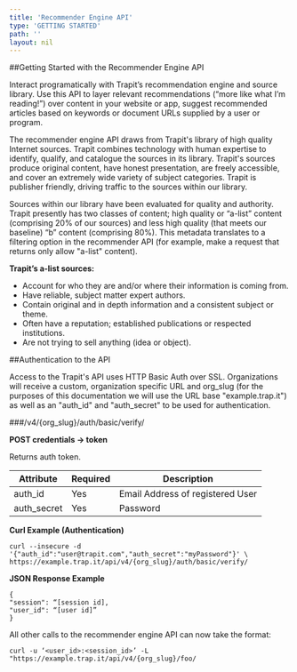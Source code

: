 ```yaml
---
title: 'Recommender Engine API'
type: 'GETTING STARTED'
path: ''
layout: nil
---
```


##Getting Started with the Recommender Engine API

Interact programatically with Trapit’s recommendation engine and source library. Use this API to layer relevant recommendations (“more like what I’m reading!”) over content in your website or app, suggest recommended articles based on keywords or document URLs supplied by a user or program. 

The recommender engine API draws from Trapit's library of high quality Internet sources. Trapit combines technology with human expertise to identify, qualify, and catalogue the sources in its library. Trapit's sources produce original content, have honest presentation, are freely accessible, and cover an extremely wide variety of subject categories. Trapit is publisher friendly, driving traffic to the sources within our library.

Sources within our library have been evaluated for quality and authority. Trapit presently has two classes of content;  high quality or “a-list” content (comprising 20% of our sources) and less high quality (that meets our baseline) “b” content (comprising 80%). This metadata translates to a filtering option in the recommender API (for example, make a request that returns only allow "a-list" content). 

**Trapit’s a-list sources:**

* Account for who they are and/or where their information is coming from.
* Have reliable, subject matter expert authors.
* Contain original and in depth information and a consistent subject or theme.
* Often have a reputation; established publications or respected institutions.
* Are not trying to sell anything (idea or object).

##Authentication to the API

Access to the Trapit's API uses HTTP Basic Auth over SSL. Organizations will receive a custom, organization specific URL and org_slug (for the purposes of this documentation we will use the URL base "example.trap.it") as well as an "auth_id" and "auth_secret" to be used for authentication.

###/v4/{org_slug}/auth/basic/verify/

**POST credentials -> token**

Returns auth token.		

Attribute | Required | Description
------|-------|--------|
auth_id	|Yes | Email Address of registered User
auth_secret | Yes | Password


**Curl Example (Authentication)**

    curl --insecure -d '{"auth_id":"user@trapit.com","auth_secret":"myPassword"}' \
    https://example.trap.it/api/v4/{org_slug}/auth/basic/verify/

**JSON Response Example**

    {
    "session": “[session id],
    "user_id": “[user id]”
    }

All other calls to the recommender engine API can now take the format:

    curl -u ‘<user_id>:<session_id>’ -L "https://example.trap.it/api/v4/{org_slug}/foo/
 
